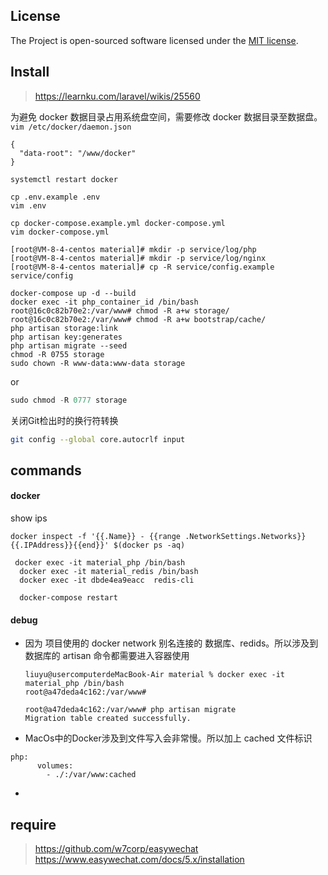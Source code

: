 ## License

The Project is open-sourced software licensed under the [MIT license](https://opensource.org/licenses/MIT).



## Install
> https://learnku.com/laravel/wikis/25560

为避免 docker 数据目录占用系统盘空间，需要修改 docker 数据目录至数据盘。
`vim /etc/docker/daemon.json ` 
```
{
  "data-root": "/www/docker"
}
```
```
systemctl restart docker
```
```
cp .env.example .env
vim .env

cp docker-compose.example.yml docker-compose.yml
vim docker-compose.yml

[root@VM-8-4-centos material]# mkdir -p service/log/php
[root@VM-8-4-centos material]# mkdir -p service/log/nginx
[root@VM-8-4-centos material]# cp -R service/config.example service/config

docker-compose up -d --build
docker exec -it php_container_id /bin/bash
root@16c0c82b70e2:/var/www# chmod -R a+w storage/
root@16c0c82b70e2:/var/www# chmod -R a+w bootstrap/cache/
php artisan storage:link
php artisan key:generates
php artisan migrate --seed
chmod -R 0755 storage
sudo chown -R www-data:www-data storage
```
or
```javascript
sudo chmod -R 0777 storage
```


关闭Git检出时的换行符转换
```bash 
git config --global core.autocrlf input
```


## commands

#### docker

show ips

```
docker inspect -f '{{.Name}} - {{range .NetworkSettings.Networks}}{{.IPAddress}}{{end}}' $(docker ps -aq)
```

```
 docker exec -it material_php /bin/bash
  docker exec -it material_redis /bin/bash
  docker exec -it dbde4ea9eacc  redis-cli
  
  docker-compose restart

```

#### debug

- 因为 项目使用的 docker network 别名连接的 数据库、redids。所以涉及到 数据库的 artisan 命令都需要进入容器使用

  ```
  liuyu@usercomputerdeMacBook-Air material % docker exec -it material_php /bin/bash
  root@a47deda4c162:/var/www# 
  
  root@a47deda4c162:/var/www# php artisan migrate
  Migration table created successfully.
  ```

-  MacOs中的Docker涉及到文件写入会非常慢。所以加上 cached 文件标识

  ```
  php:
        volumes:
          - ./:/var/www:cached
  ```

- 

## require
> https://github.com/w7corp/easywechat
> https://www.easywechat.com/docs/5.x/installation

